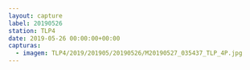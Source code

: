```yaml
---
layout: capture
label: 20190526
station: TLP4
date: 2019-05-26 00:00:00+00:00
capturas:
  - imagem: TLP4/2019/201905/20190526/M20190527_035437_TLP_4P.jpg
---
```


